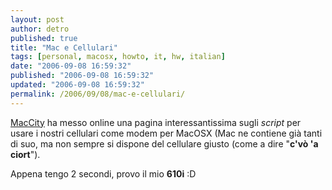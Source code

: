 ```yaml
---
layout: post
author: detro
published: true
title: "Mac e Cellulari"
tags: [personal, macosx, howto, it, hw, italian]
date: "2006-09-08 16:59:32"
published: "2006-09-08 16:59:32"
updated: "2006-09-08 16:59:32"
permalink: /2006/09/08/mac-e-cellulari/
---
```


<a href="http://www.macitynet.it/macity/aA20057/index.shtml">MacCity</a> ha messo online una pagina interessantissima sugli <em>script</em> per usare i nostri cellulari come modem per MacOSX (Mac ne contiene già tanti di suo, ma non sempre si dispone del cellulare giusto (come a dire "<strong>c'vò 'a ciort</strong>").

Appena tengo 2 secondi, provo il mio <strong>610i</strong> :D 

